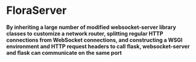 # FloraServer
**By inheriting a large number of modified websocket-server library classes to customize a network router, splitting regular HTTP connections from WebSocket connections, and constructing a WSGI environment and HTTP request headers to call flask, websocket-server and flask can communicate on the same port**
